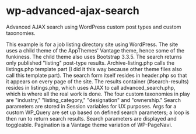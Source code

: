 # wp-advanced-ajax-search
Advanced AJAX search using WordPress custom post types and custom taxonomies.

This example is for a job listing directory site using WordPress. The site uses a child theme of the AppThemes' Vantage theme, hence some of the funkiness. The child theme also uses Bootstrap 3.3.5. The search returns only published "listing" post-type results. Archive-listing.php calls the listings.php template part (I did it this way because other theme files also call this template part). The search form itself resides in header.php so that it appears on every page of the site. The results container (#search-results) resides in listings.php, which uses AJAX to call advanced_search.php, which is where all the real work is done. The four custom taxonomies in play are "industry," "listing_category," "designation" and "ownership." Search parameters are stored in Session variables for UX purposes. Args for a custom WP_Query are set up based on defined search parameters; a loop is then run to return search results. Search parameters are displayed and toggleable. Pagination is a Vantage theme variation of WP-PageNavi.